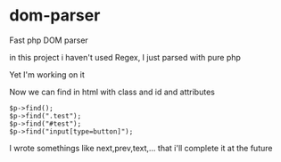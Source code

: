 # dom-parser
Fast php DOM parser

in this project i haven't used Regex, I just parsed with pure php

Yet I'm working on it

Now we can find in html with class and id and attributes
```
$p->find();
$p->find(".test");
$p->find("#test");
$p->find("input[type=button]");
```

I wrote somethings like next,prev,text,... that i'll complete it at the future
